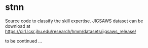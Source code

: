 # stnn

Source code to classify the skill expertise.
JIGSAWS dataset can be download at https://cirl.lcsr.jhu.edu/research/hmm/datasets/jigsaws_release/

to be continued ...
